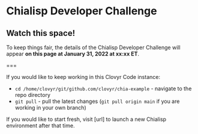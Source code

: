 # Chialisp Developer Challenge

## Watch this space!

To keep things fair, the details of the Chialisp Developer Challenge will appear **on this page at January 31, 2022 at xx:xx ET**.

===

If you would like to keep working in this Clovyr Code instance:
   - `cd /home/clovyr/git/github.com/clovyr/chia-example` - navigate to the repo directory
   - `git pull` - pull the latest changes (`git pull origin main` if you are working in your own branch)

If you would like to start fresh, visit [url] to launch a new Chialisp environment after that time. 
